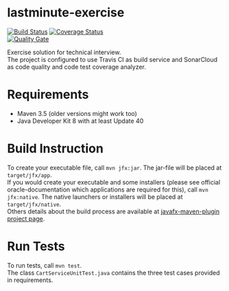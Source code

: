 # lastminute-exercise
[![Build Status](https://travis-ci.org/fastluca/lastminute-exercise.svg?branch=master)](https://travis-ci.org/fastluca/lastminute-exercise) 
[![Coverage Status](https://sonarcloud.io/api/project_badges/measure?project=com.lastminute%3Aexercise&metric=coverage)](https://sonarcloud.io/api/project_badges/measure?project=com.lastminute%3Aexercise&metric=coverage)  
[![Quality Gate](https://sonarcloud.io/api/project_badges/measure?project=com.lastminute%3Aexercise&metric=alert_status)](https://sonarcloud.io/api/project_badges/measure?project=com.lastminute%3Aexercise&metric=alert_status)   

Exercise solution for technical interview.   
The project is configured to use Travis CI as build service and SonarCloud as code quality and code test coverage analyzer.
 
Requirements
============
* Maven 3.5 (older versions might work too)
* Java Developer Kit 8 with at least Update 40

Build Instruction
============
To create your executable file, call `mvn jfx:jar`. The jar-file will be placed at `target/jfx/app`.  
If you would create your executable and some installers (please see official oracle-documentation which applications are required for this), call `mvn jfx:native`. The native launchers or installers will be placed at `target/jfx/native`.  
Others details about the build process are available at [javafx-maven-plugin project page](https://github.com/javafx-maven-plugin/javafx-maven-plugin).

Run Tests
============
To run tests, call `mvn test`.   
The class `CartServiceUnitTest.java` contains the three test cases provided in requirements.